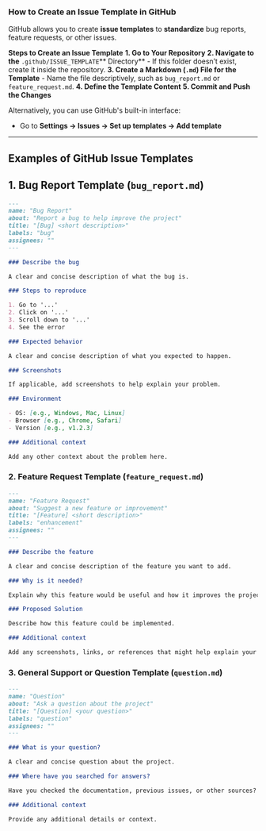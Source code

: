 ### How to Create an Issue Template in GitHub

GitHub allows you to create **issue templates** to **standardize** bug reports, feature requests, or other issues.

**Steps to Create an Issue Template**
**1. Go to Your Repository**
**2. Navigate to the** `.github/ISSUE_TEMPLATE`** Directory** - If this folder doesn’t exist, create it inside the repository.
**3. Create a Markdown **(`.md`)** File for the Template** - Name the file descriptively, such as `bug_report.md` or `feature_request.md`.
**4. Define the Template Content**
**5. Commit and Push the Changes**

Alternatively, you can use GitHub's built-in interface:

- Go to **Settings → Issues → Set up templates → Add template**

---

## Examples of GitHub Issue Templates

## 1. Bug Report Template (`bug_report.md`)

```md
---
name: "Bug Report"
about: "Report a bug to help improve the project"
title: "[Bug] <short description>"
labels: "bug"
assignees: ""
---

### Describe the bug

A clear and concise description of what the bug is.

### Steps to reproduce

1. Go to '...'
2. Click on '...'
3. Scroll down to '...'
4. See the error

### Expected behavior

A clear and concise description of what you expected to happen.

### Screenshots

If applicable, add screenshots to help explain your problem.

### Environment

- OS: [e.g., Windows, Mac, Linux]
- Browser [e.g., Chrome, Safari]
- Version [e.g., v1.2.3]

### Additional context

Add any other context about the problem here.
```

### 2. Feature Request Template (`feature_request.md`)

```md
---
name: "Feature Request"
about: "Suggest a new feature or improvement"
title: "[Feature] <short description>"
labels: "enhancement"
assignees: ""
---

### Describe the feature

A clear and concise description of the feature you want to add.

### Why is it needed?

Explain why this feature would be useful and how it improves the project.

### Proposed Solution

Describe how this feature could be implemented.

### Additional context

Add any screenshots, links, or references that might help explain your request.
```

### 3. General Support or Question Template (`question.md`)

```md
---
name: "Question"
about: "Ask a question about the project"
title: "[Question] <your question>"
labels: "question"
assignees: ""
---

### What is your question?

A clear and concise question about the project.

### Where have you searched for answers?

Have you checked the documentation, previous issues, or other sources?

### Additional context

Provide any additional details or context.
```

```

```
